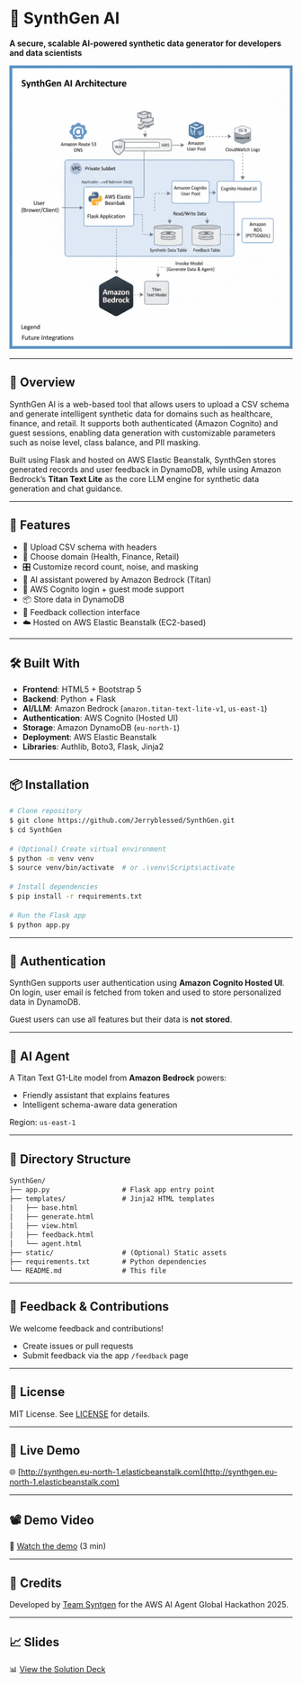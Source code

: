 # 🧚 SynthGen AI

**A secure, scalable AI-powered synthetic data generator for developers and data scientists**

![SynthGen Screenshot](https://raw.githubusercontent.com/Jerryblessed/SynthGen/refs/heads/main/presentation/architectual_diagram.png?token=GHSAT0AAAAAADNAGIMHZXIBPVWX3KP4EVVQ2HNA4BQ)

---

## 📌 Overview

SynthGen AI is a web-based tool that allows users to upload a CSV schema and generate intelligent synthetic data for domains such as healthcare, finance, and retail. It supports both authenticated (Amazon Cognito) and guest sessions, enabling data generation with customizable parameters such as noise level, class balance, and PII masking.

Built using Flask and hosted on AWS Elastic Beanstalk, SynthGen stores generated records and user feedback in DynamoDB, while using Amazon Bedrock’s **Titan Text Lite** as the core LLM engine for synthetic data generation and chat guidance.

---

## 🚀 Features

- 📄 Upload CSV schema with headers
- 🏥 Choose domain (Health, Finance, Retail)
- 🎛 Customize record count, noise, and masking
- 🧠 AI assistant powered by Amazon Bedrock (Titan)
- 👥 AWS Cognito login + guest mode support
- 📦 Store data in DynamoDB
- 💬 Feedback collection interface
- ☁️ Hosted on AWS Elastic Beanstalk (EC2-based)

---

## 🛠 Built With

- **Frontend**: HTML5 + Bootstrap 5
- **Backend**: Python + Flask
- **AI/LLM**: Amazon Bedrock (`amazon.titan-text-lite-v1`, `us-east-1`)
- **Authentication**: AWS Cognito (Hosted UI)
- **Storage**: Amazon DynamoDB (`eu-north-1`)
- **Deployment**: AWS Elastic Beanstalk
- **Libraries**: Authlib, Boto3, Flask, Jinja2

---

## 📦 Installation

```bash
# Clone repository
$ git clone https://github.com/Jerryblessed/SynthGen.git
$ cd SynthGen

# (Optional) Create virtual environment
$ python -m venv venv
$ source venv/bin/activate  # or .\venv\Scripts\activate

# Install dependencies
$ pip install -r requirements.txt

# Run the Flask app
$ python app.py
```

---

## 🔐 Authentication

SynthGen supports user authentication using **Amazon Cognito Hosted UI**. On login, user email is fetched from token and used to store personalized data in DynamoDB.

Guest users can use all features but their data is **not stored**.

---

## 🧠 AI Agent

A Titan Text G1-Lite model from **Amazon Bedrock** powers:
- Friendly assistant that explains features
- Intelligent schema-aware data generation

Region: `us-east-1`

---

## 📂 Directory Structure

```
SynthGen/
├── app.py                  # Flask app entry point
├── templates/              # Jinja2 HTML templates
│   ├── base.html
│   ├── generate.html
│   ├── view.html
│   ├── feedback.html
│   └── agent.html
├── static/                 # (Optional) Static assets
├── requirements.txt        # Python dependencies
└── README.md               # This file
```

---

## 💬 Feedback & Contributions

We welcome feedback and contributions!
- Create issues or pull requests
- Submit feedback via the app `/feedback` page

---

## 📄 License

MIT License. See [LICENSE](LICENSE) for details.

---

## 🔗 Live Demo

🌐 [http://synthgen.eu-north-1.elasticbeanstalk.com](http://synthgen.eu-north-1.elasticbeanstalk.com)

---

## 📽 Demo Video

🎥 [Watch the demo](https://vimeo.com/1100504622?share=copy) (3 min)

---

## 🙌 Credits

Developed by [Team Syntgen](https://github.com/Jerryblessed) for the AWS AI Agent Global Hackathon 2025.

---

## 📈 Slides

📊 [View the Solution Deck](https://docs.google.com/presentation/d/1svYJpYABIDAi4sxN2ZDW_NAeRsveqV2TTIqRN2vPPL8/edit?usp=sharing)
